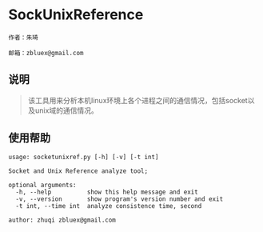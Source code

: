 #	SockUnixReference

`作者：朱琦`

`邮箱：zbluex@gmail.com`

##	说明
> 该工具用来分析本机linux环境上各个进程之间的通信情况，包括socket以及unix域的通信情况。

##	使用帮助
```
usage: socketunixref.py [-h] [-v] [-t int]

Socket and Unix Reference analyze tool;

optional arguments:
  -h, --help          show this help message and exit
  -v, --version       show program's version number and exit
  -t int, --time int  analyze consistence time, second

author: zhuqi zbluex@gmail.com
```
